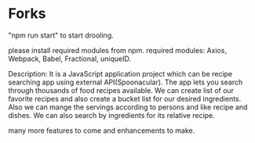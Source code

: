 # Forks
"npm run start" to start drooling.

please install required modules from npm.
required modules: Axios, Webpack, Babel, Fractional, uniqueID.

Description: It is a JavaScript application project which can be recipe searching app using external API(Spoonacular). The app lets you search through thousands of food recipes available. We can create list of our favorite recipes and also create a bucket list for our desired ingredients. Also we can mange the servings according to persons and like recipe and dishes. We can also search by ingredients for its relative recipe.

many more features to come and enhancements to make.
